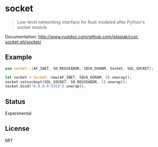 socket
======

> Low-level networking interface for Rust modeled after Python's socket module

Documentation: http://www.rustdox.com/github.com/jstasiak/rust-socket.git/socket/

## Example

```rust
use socket::{AF_INET, SO_REUSEADDR, SOCK_DGRAM, Socket, SOL_SOCKET};

let socket = Socket::new(AF_INET, SOCK_DGRAM, 0).unwrap();
socket.setsockopt(SOL_SOCKET, SO_REUSEADDR, 1).unwrap();
socket.bind("0.0.0.0:5353").unwrap();
```

## Status

Experimental

## License

MIT
